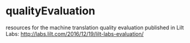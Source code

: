 # qualityEvaluation
resources for the machine translation quality evaluation published in Lilt Labs: http://labs.lilt.com/2016/12/19/lilt-labs-evaluation/
